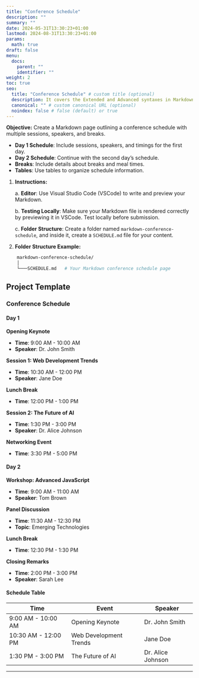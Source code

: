 ```yaml
---
title: "Conference Schedule"
description: ""
summary: ""
date: 2024-05-31T13:30:23+01:00
lastmod: 2024-08-31T13:30:23+01:00
params:
  math: true
draft: false
menu:
  docs:
    parent: ""
    identifier: ""
weight: 2
toc: true
seo:
  title: "Conference Schedule" # custom title (optional)
  description: It covers the Extended and Advanced syntaxes in Markdown, best practices for writing clear and effective technical content, and tips for organizing structuring and formatting your documents. Whether you're new to Markdown or looking to refine your skills, this guide will help you master the essentials and produce professional-quality documentation # custom description (recommended)
  canonical: "" # custom canonical URL (optional)
  noindex: false # false (default) or true
---
```


**Objective:** Create a Markdown page outlining a conference schedule with multiple sessions, speakers, and breaks.

- **Day 1 Schedule**: Include sessions, speakers, and timings for the first day.
- **Day 2 Schedule**: Continue with the second day’s schedule.
- **Breaks**: Include details about breaks and meal times.
- **Tables**: Use tables to organize schedule information.

1. **Instructions:**

    a. **Editor**: Use Visual Studio Code (VSCode) to write and preview your Markdown.

    b. **Testing Locally**: Make sure your Markdown file is rendered correctly by previewing it in VSCode. Test locally before submission.

    c. **Folder Structure**: Create a folder named `markdown-conference-schedule`, and inside it, create a `SCHEDULE.md` file for your content.
2. **Folder Structure Example:**

```bash
    markdown-conference-schedule/
    │
    └───SCHEDULE.md   # Your Markdown conference schedule page
```

## Project Template
### Conference Schedule
#### Day 1

**Opening Keynote**

- **Time**: 9:00 AM - 10:00 AM
- **Speaker**: Dr. John Smith

**Session 1: Web Development Trends**

- **Time**: 10:30 AM - 12:00 PM
- **Speaker**: Jane Doe

**Lunch Break**

- **Time**: 12:00 PM - 1:00 PM

**Session 2: The Future of AI**

- **Time**: 1:30 PM - 3:00 PM
- **Speaker**: Dr. Alice Johnson

**Networking Event**

- **Time**: 3:30 PM - 5:00 PM

#### Day 2

**Workshop: Advanced JavaScript**

- **Time**: 9:00 AM - 11:00 AM
- **Speaker**: Tom Brown

**Panel Discussion**

- **Time**: 11:30 AM - 12:30 PM
- **Topic**: Emerging Technologies

**Lunch Break**

- **Time**: 12:30 PM - 1:30 PM

**Closing Remarks**

- **Time**: 2:00 PM - 3:00 PM
- **Speaker**: Sarah Lee

#### Schedule Table

| Time                | Event                  | Speaker           |
| ------------------- | ---------------------- | ----------------- |
| 9:00 AM - 10:00 AM  | Opening Keynote        | Dr. John Smith    |
| 10:30 AM - 12:00 PM | Web Development Trends | Jane Doe          |
| 1:30 PM - 3:00 PM   | The Future of AI       | Dr. Alice Johnson |

----------
